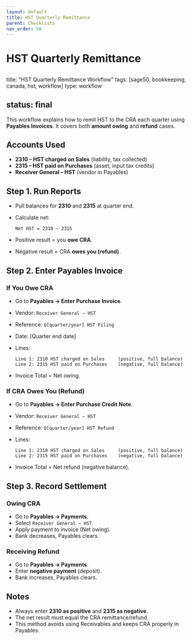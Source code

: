 ```yaml
---
layout: default
title: HST Quarterly Remittance
parent: Checklists
nav_order: 50
---
```

# HST Quarterly Remittance
##
title: "HST Quarterly Remittance Workflow"
tags: [sage50, bookkeeping, canada, hst, workflow]
type: workflow

## status: final

This workflow explains how to remit HST to the CRA each quarter using **Payables Invoices**. It covers both **amount owing** and **refund** cases.
##

## Accounts Used

- **2310 – HST charged on Sales** (liability, tax collected)
- **2315 – HST paid on Purchases** (asset, input tax credits)
- **Receiver General – HST** (vendor in Payables)
##

## Step 1. Run Reports

- Pull balances for **2310** and **2315** at quarter end.
- Calculate net:
  ```
  Net HST = 2310 – 2315
  ```

- Positive result = you **owe CRA**.
- Negative result = CRA **owes you (refund)**.
##

## Step 2. Enter Payables Invoice

### If You Owe CRA

- Go to **Payables → Enter Purchase Invoice**.
- Vendor: `Receiver General – HST`
- Reference: `Q[quarter/year] HST Filing`
- Date: [Quarter end date]
- Lines:
  ```
  Line 1: 2310 HST charged on Sales     (positive, full balance)
  Line 2: 2315 HST paid on Purchases    (negative, full balance)
  ```

- Invoice Total = Net owing.

### If CRA Owes You (Refund)

- Go to **Payables → Enter Purchase Credit Note**.
- Vendor: `Receiver General – HST`
- Reference: `Q[quarter/year] HST Refund`
- Lines:
  ```
  Line 1: 2310 HST charged on Sales     (positive, full balance)
  Line 2: 2315 HST paid on Purchases    (negative, full balance)
  ```

- Invoice Total = Net refund (negative balance).
##

## Step 3. Record Settlement

### Owing CRA

- Go to **Payables → Payments**.
- Select `Receiver General – HST`.
- Apply payment to invoice (Net owing).
- Bank decreases, Payables clears.

### Receiving Refund

- Go to **Payables → Payments**.
- Enter **negative payment** (deposit).
- Bank increases, Payables clears.
##

## Notes

- Always enter **2310 as positive** and **2315 as negative**.
- The net result must equal the CRA remittance/refund.
- This method avoids using Receivables and keeps CRA properly in Payables.
##
